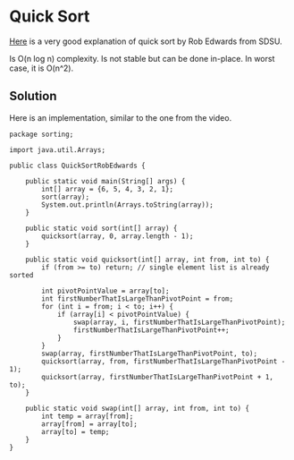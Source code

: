 # Quick Sort

[Here](https://www.youtube.com/watch?v=ZHVk2blR45Q) is a very good explanation of quick sort by Rob Edwards from SDSU.

Is O\(n log n\) complexity. Is not stable but can be done in-place. In worst case, it is O\(n^2\).

## Solution

Here is an implementation, similar to the one from the video. 

```
package sorting;

import java.util.Arrays;

public class QuickSortRobEdwards {

    public static void main(String[] args) {
        int[] array = {6, 5, 4, 3, 2, 1};
        sort(array);
        System.out.println(Arrays.toString(array));
    }

    public static void sort(int[] array) {
        quicksort(array, 0, array.length - 1);
    }

    public static void quicksort(int[] array, int from, int to) {
        if (from >= to) return; // single element list is already sorted

        int pivotPointValue = array[to];
        int firstNumberThatIsLargeThanPivotPoint = from;
        for (int i = from; i < to; i++) {
            if (array[i] < pivotPointValue) {
                swap(array, i, firstNumberThatIsLargeThanPivotPoint);
                firstNumberThatIsLargeThanPivotPoint++;
            }
        }
        swap(array, firstNumberThatIsLargeThanPivotPoint, to);
        quicksort(array, from, firstNumberThatIsLargeThanPivotPoint - 1);
        quicksort(array, firstNumberThatIsLargeThanPivotPoint + 1, to);
    }

    public static void swap(int[] array, int from, int to) {
        int temp = array[from];
        array[from] = array[to];
        array[to] = temp;
    }
}

```



